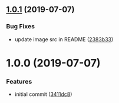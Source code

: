## [1.0.1](https://github.com/ryaninvents/ceci-hook/compare/v1.0.0...v1.0.1) (2019-07-07)


### Bug Fixes

* update image src in README ([2383b33](https://github.com/ryaninvents/ceci-hook/commit/2383b33))

# 1.0.0 (2019-07-07)


### Features

* initial commit ([3411dc8](https://github.com/ryaninvents/ceci-hook/commit/3411dc8))
